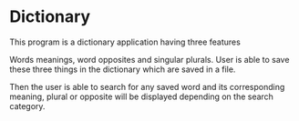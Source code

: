 # Dictionary
This program is a dictionary application having three features

Words meanings, word opposites and singular plurals. User is able to save these three things in the dictionary which are saved in a file.

Then the user is able to search for any saved word and its corresponding meaning, plural or opposite will be displayed depending on the search category.
